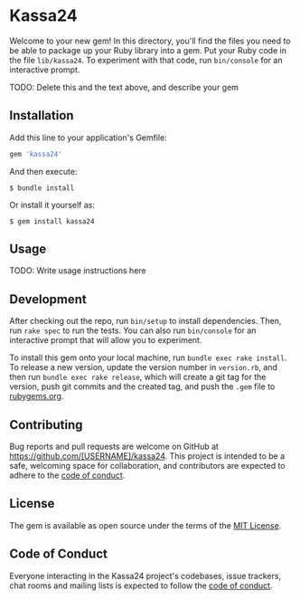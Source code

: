 # Kassa24

Welcome to your new gem! In this directory, you'll find the files you need to be able to package up your Ruby library into a gem. Put your Ruby code in the file `lib/kassa24`. To experiment with that code, run `bin/console` for an interactive prompt.

TODO: Delete this and the text above, and describe your gem

## Installation

Add this line to your application's Gemfile:

```ruby
gem 'kassa24'
```

And then execute:

    $ bundle install

Or install it yourself as:

    $ gem install kassa24

## Usage

TODO: Write usage instructions here

## Development

After checking out the repo, run `bin/setup` to install dependencies. Then, run `rake spec` to run the tests. You can also run `bin/console` for an interactive prompt that will allow you to experiment.

To install this gem onto your local machine, run `bundle exec rake install`. To release a new version, update the version number in `version.rb`, and then run `bundle exec rake release`, which will create a git tag for the version, push git commits and the created tag, and push the `.gem` file to [rubygems.org](https://rubygems.org).

## Contributing

Bug reports and pull requests are welcome on GitHub at https://github.com/[USERNAME]/kassa24. This project is intended to be a safe, welcoming space for collaboration, and contributors are expected to adhere to the [code of conduct](https://github.com/[USERNAME]/kassa24/blob/main/CODE_OF_CONDUCT.md).

## License

The gem is available as open source under the terms of the [MIT License](https://opensource.org/licenses/MIT).

## Code of Conduct

Everyone interacting in the Kassa24 project's codebases, issue trackers, chat rooms and mailing lists is expected to follow the [code of conduct](https://github.com/[USERNAME]/kassa24/blob/main/CODE_OF_CONDUCT.md).

